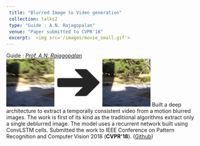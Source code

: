 ```yaml
---
 title: "Blurred Image to Video generation"
 collection: talks2
 type: "Guide : A.N. Rajagopalan"
 venue: "Paper submitted to CVPR'18"
 excerpt:  <img src='/images/movie_small.gif'> 
---
```


Guide : [*Prof. A.N. Rajagopalan*](http://www.ee.iitm.ac.in/ipcvlab/faculty)
<img src='/images/movie_small.gif'> 
Built a deep architecture to extract a temporally consistent video from a motion blurred images. The work is first of its kind as the traditional algorithms extract only a single deblurred image. The model uses a recurrent network built using ConvLSTM cells. Submitted the work to IEEE Conference on Pattern Recognition and Computer Vision 2018 (**CVPR'18**). ([Github](https://github.com/anshulbshah/Blurred-Image-to-Video))

